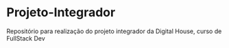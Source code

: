# Projeto-Integrador
Repositório para realização do projeto integrador da Digital House, curso de FullStack Dev
